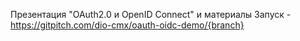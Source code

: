Презентация "OAuth2.0 и OpenID Connect" и материалы 
Запуск - https://gitpitch.com/dio-cmx/oauth-oidc-demo/{branch} 
